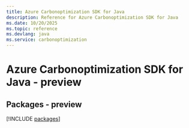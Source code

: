 ```yaml
---
title: Azure Carbonoptimization SDK for Java
description: Reference for Azure Carbonoptimization SDK for Java
ms.date: 10/20/2025
ms.topic: reference
ms.devlang: java
ms.service: carbonoptimization
---
```

# Azure Carbonoptimization SDK for Java - preview
## Packages - preview
[!INCLUDE [packages](carbonoptimization-index.md)]